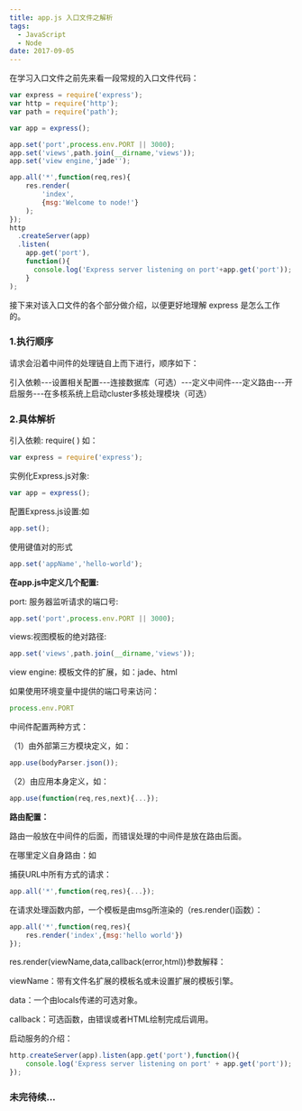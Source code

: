 ```yaml
---
title: app.js 入口文件之解析
tags:
  - JavaScript
  - Node
date: 2017-09-05
---
```


在学习入口文件之前先来看一段常规的入口文件代码：
<!--more-->

```js
var express = require('express');
var http = require('http');
var path = require('path');

var app = express();

app.set('port',process.env.PORT || 3000);
app.set('views',path.join(__dirname,'views'));
app.set('view engine,'jade'');

app.all('*',function(req,res){
    res.render(
        'index',
        {msg:'Welcome to node!'}
    );
});
http
  .createServer(app)
  .listen(
    app.get('port'),
    function(){
      console.log('Express server listening on port'+app.get('port'));
    }   
);
```

接下来对该入口文件的各个部分做介绍，以便更好地理解 express 是怎么工作的。

### 1.执行顺序
请求会沿着中间件的处理链自上而下进行，顺序如下：

引入依赖---设置相关配置---连接数据库（可选）---定义中间件---定义路由---开启服务---在多核系统上启动cluster多核处理模块（可选）

### 2.具体解析
引入依赖: require( ) 如：

```js
var express = require('express');
```
实例化Express.js对象: 

```js
var app = express();
```
配置Express.js设置:如

```js
app.set();
```
使用键值对的形式 

```js
app.set('appName','hello-world');
```
**在app.js中定义几个配置:**

port: 服务器监听请求的端口号:

```js
app.set('port',process.env.PORT || 3000);
```
views:视图模板的绝对路径:

```js
app.set('views',path.join(__dirname,'views'));
```

view engine: 模板文件的扩展，如：jade、html

如果使用环境变量中提供的端口号来访问：

```js
process.env.PORT
```
中间件配置两种方式：

（1）由外部第三方模块定义，如：

```js
app.use(bodyParser.json());
```
（2）由应用本身定义，如：

```js
app.use(function(req,res,next){...});
```
**路由配置：**

路由一般放在中间件的后面，而错误处理的中间件是放在路由后面。

在哪里定义自身路由：如

捕获URL中所有方式的请求：

```js
app.all('*',function(req,res){...});
```

在请求处理函数内部，一个模板是由msg所渲染的（res.render()函数）：

```js
app.all('*',function(req,res){
    res.render('index',{msg:'hello world'})
});
```

res.render(viewName,data,callback(error,html))参数解释：

viewName：带有文件名扩展的模板名或未设置扩展的模板引擎。

data：一个由locals传递的可选对象。

callback：可选函数，由错误或者HTML绘制完成后调用。

启动服务的介绍：
    
```js
http.createServer(app).listen(app.get('port'),function(){
    console.log('Express server listening on port' + app.get('port'));
});
```
### 未完待续...




